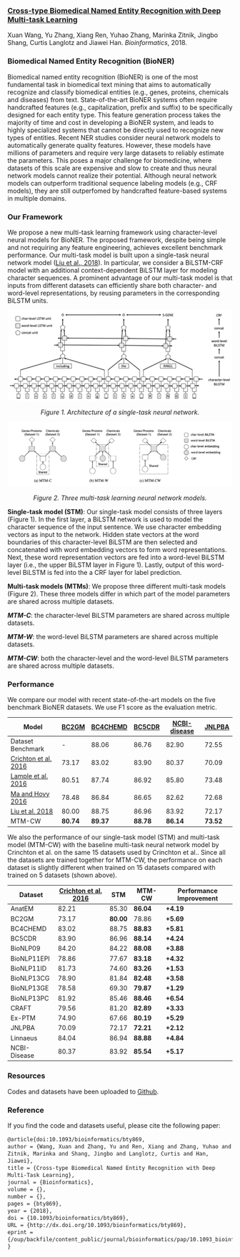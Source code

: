 ### [Cross-type Biomedical Named Entity Recognition with Deep Multi-task Learning](https://academic.oup.com/bioinformatics/advance-article/doi/10.1093/bioinformatics/bty869/5126922?guestAccessKey=403bcc14-3eca-4ff0-b9fb-5ecd1c1744d2)
Xuan Wang, Yu Zhang, Xiang Ren, Yuhao Zhang, Marinka Zitnik, Jingbo Shang, Curtis Langlotz and Jiawei Han. _Bioinformatics_, 2018.

### Biomedical Named Entity Recognition (BioNER)
Biomedical named entity recognition (BioNER) is one of the most fundamental task in biomedical text mining that aims to automatically recognize and classify biomedical entities (e.g., genes, proteins, chemicals and diseases) from text. State-of-the-art BioNER systems often require handcrafted features (e.g., capitalization, prefix and suffix) to be specifically designed for each entity type. This feature generation process takes the majority of time and cost in developing a BioNER system, and leads to highly specialized systems that cannot be directly used to recognize new types of entities. Recent NER studies consider neural network models to automatically generate quality features. However, these models have millions of parameters and require very large datasets to reliably estimate the parameters. This poses a major challenge for biomedicine, where datasets of this scale are expensive and slow to create and thus neural network models cannot realize their potential. Although neural network models can outperform traditional sequence labeling models (e.g., CRF models), they are still outperfomed by handcrafted feature-based systems in multiple domains.

### Our Framework
We propose a new multi-task learning framework using character-level neural models for BioNER. The proposed framework, despite being simple and not requiring any feature engineering, achieves excellent benchmark performance. Our multi-task model is built upon a single-task neural network model ([Liu et al., 2018](https://arxiv.org/pdf/1709.04109.pdf)). In particular, we consider a BiLSTM-CRF model with an additional context-dependent BiLSTM layer for modeling character sequences. A prominent advantage of our multi-task model is that inputs from different datasets can efficiently share both character- and word-level representations, by reusing parameters in the corresponding BiLSTM units.

![lstm](./lstm.png)
*<center>Figure 1. Architecture of a single-task neural network.</center>*

![mtms](./mtms.png)
*<center>Figure 2. Three multi-task learning neural network models.</center>*

**Single-task model (STM)**: Our single-task model consists of three layers (Figure 1). In the first layer, a BiLSTM network is used to model the character sequence of the input sentence. We use character embedding vectors as input to the network. Hidden state vectors at the word boundaries of this character-level BiLSTM are then selected and concatenated with word embedding vectors to form word representations. Next, these word representation vectors are fed into a word-level BiLSTM layer (i.e., the upper BiLSTM layer in Figure 1). Lastly, output of this word-level BiLSTM is fed into the a CRF layer for label prediction.

**Multi-task models (MTMs)**: We propose three different multi-task models (Figure 2). These three models differ in which part of the model parameters are shared across multiple datasets.

**_MTM-C_**: the character-level BiLSTM parameters are shared across multiple datasets.

**_MTM-W_**: the word-level BiLSTM parameters are shared across multiple datasets.

**_MTM-CW_**: both the character-level and the word-level BiLSTM parameters are shared across multiple datasets.

### Performance
We compare our model with recent state-of-the-art models on the five benchmark BioNER datasets. We use F1 score as the evaluation metric.

|Model | [BC2GM](https://github.com/cambridgeltl/MTL-Bioinformatics-2016/tree/master/data/BC2GM-IOBES) | [BC4CHEMD](https://github.com/cambridgeltl/MTL-Bioinformatics-2016/tree/master/data/BC4CHEMD-IOBES) | [BC5CDR](https://github.com/cambridgeltl/MTL-Bioinformatics-2016/tree/master/data/BC5CDR-IOBES) | [NCBI-disease](https://github.com/cambridgeltl/MTL-Bioinformatics-2016/tree/master/data/NCBI-disease-IOBES) | [JNLPBA](https://github.com/cambridgeltl/MTL-Bioinformatics-2016/tree/master/data/JNLPBA-IOBES) |
| ------------- |-------------| -----| -----| -----| ---- |
| Dataset Benchmark | - | 88.06 | 86.76 | 82.90 | 72.55 |
| [Crichton et al. 2016](https://github.com/cambridgeltl/MTL-Bioinformatics-2016) | 73.17 | 83.02 | 83.90 | 80.37 | 70.09 |
| [Lample et al. 2016](https://github.com/glample/tagger) | 80.51 | 87.74 | 86.92 | 85.80 | 73.48 |
| [Ma and Hovy 2016](https://github.com/XuezheMax/LasagneNLP) | 78.48 | 86.84 | 86.65 | 82.62 | 72.68 |
| [Liu et al. 2018](https://github.com/LiyuanLucasLiu/LM-LSTM-CRF) | 80.00 | 88.75 | 86.96 | 83.92 | 72.17 |
| MTM-CW | **80.74** | **89.37** | **88.78** | **86.14** | **73.52** |

We also the performance of our single-task model (STM) and multi-task model (MTM-CW) with the baseline multi-task neural network model by Crinchton et al. on the same 15 datasets used by Crinchton et al.. Since all the datasets are trained together for MTM-CW, the performance on each dataset is slightly different when trained on 15 datasets compared with trained on 5 datasets (shown above).

|Dataset | [Crichton et al. 2016](https://github.com/cambridgeltl/MTL-Bioinformatics-2016) | STM | MTM-CW | Performance Improvement |
| ------------- |-------------| -----| -----| -----|
| AnatEM | 82.21 | 85.30	| **86.04**	| **+4.19** | 
| BC2GM | 73.17	| **80.00**	| 78.86	| **+5.69** |
| BC4CHEMD | 83.02	| 88.75	| **88.83**	| **+5.81** |
| BC5CDR | 83.90	| 86.96	| **88.14**	| **+4.24** |
| BioNLP09 | 84.20	| 84.22	| **88.08**	| **+3.88** |
| BioNLP11EPI | 78.86	| 77.67	| **83.18**	| **+4.32** |
| BioNLP11ID | 81.73	| 74.60	| **83.26**	| **+1.53** |
| BioNLP13CG | 78.90	| 81.84	| **82.48** |	**+3.58** |
| BioNLP13GE | 78.58	| 69.30	| **79.87**	| **+1.29** |
| BioNLP13PC | 81.92	| 85.46	| **88.46**	| **+6.54** |
| CRAFT | 79.56	| 81.20	| **82.89**	| **+3.33** |
| Ex-PTM | 74.90	| 67.66	| **80.19**	| **+5.29** |
| JNLPBA | 70.09	| 72.17	| **72.21**	| **+2.12** |
| Linnaeus | 84.04	| 86.94	| **88.88**	| **+4.84** |
| NCBI-Disease | 80.37	| 83.92	| **85.54**	| **+5.17** |

### Resources
Codes and datasets have been uploaded to [Github](https://github.com/yuzhimanhua/Multi-BioNER).

### Reference
If you find the code and datasets useful, please cite the following paper:
```
@article{doi:10.1093/bioinformatics/bty869,
author = {Wang, Xuan and Zhang, Yu and Ren, Xiang and Zhang, Yuhao and Zitnik, Marinka and Shang, Jingbo and Langlotz, Curtis and Han, Jiawei},
title = {Cross-type Biomedical Named Entity Recognition with Deep Multi-Task Learning},
journal = {Bioinformatics},
volume = {},
number = {},
pages = {bty869},
year = {2018},
doi = {10.1093/bioinformatics/bty869},
URL = {http://dx.doi.org/10.1093/bioinformatics/bty869},
eprint = {/oup/backfile/content_public/journal/bioinformatics/pap/10.1093_bioinformatics_bty869/1/bty869.pdf}
}
```
